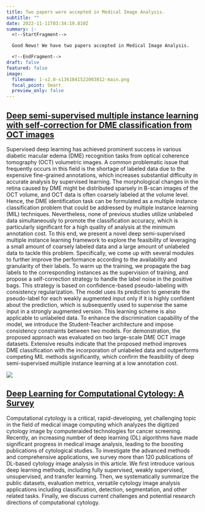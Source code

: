 ```yaml
---
title: Two papers were accepted in Medical Image Analysis.
subtitle: ""
date: 2022-11-11T03:34:19.810Z
summary: |-
  <!--StartFragment-->

  Good News! We have two papers accepted in Medical Image Analysis.

  <!--EndFragment-->
draft: false
featured: false
image:
  filename: 1-s2.0-s1361841522003012-main.png
  focal_point: Smart
  preview_only: false
---
```

## [Deep semi-supervised multiple instance learning with self-correction for DME classification from OCT images](https://www.sciencedirect.com/science/article/pii/S1361841522003012)

Supervised deep learning has achieved prominent success in various diabetic macular edema (DME) recognition tasks from optical coherence tomography (OCT) volumetric images. A common problematic issue that frequently occurs in this field is the shortage of labeled data due to the expensive fine-grained annotations, which increases substantial difficulty in accurate analysis by supervised learning. The morphological changes in the retina caused by DME might be distributed sparsely in B-scan images of the OCT volume, and OCT data is often coarsely labeled at the volume level. Hence, the DME identification task can be formulated as a multiple instance classification problem that could be addressed by multiple instance learning (MIL) techniques. Nevertheless, none of previous studies utilize unlabeled data simultaneously to promote the classification accuracy, which is particularly significant for a high quality of analysis at the minimum annotation cost. To this end, we present a novel deep semi-supervised multiple instance learning framework to explore the feasibility of leveraging a small amount of coarsely labeled data and a large amount of unlabeled data to tackle this problem. Specifically, we come up with several modules to further improve the performance according to the availability and granularity of their labels. To warm up the training, we propagate the bag labels to the corresponding instances as the supervision of training, and propose a self-correction strategy to handle the label noise in the positive bags. This strategy is based on confidence-based pseudo-labeling with consistency regularization. The model uses its prediction to generate the pseudo-label for each weakly augmented input only if it is highly confident about the prediction, which is subsequently used to supervise the same input in a strongly augmented version. This learning scheme is also applicable to unlabeled data. To enhance the discrimination capability of the model, we introduce the Student-Teacher architecture and impose consistency constraints between two models. For demonstration, the proposed approach was evaluated on two large-scale DME OCT image datasets. Extensive results indicate that the proposed method improves DME classification with the incorporation of unlabeled data and outperforms competing MIL methods significantly, which confirm the feasibility of deep semi-supervised multiple instance learning at a low annotation cost.

![](2202.05126.png)

## [Deep Learning for Computational Cytology: A Survey](https://arxiv.org/pdf/2202.05126.pdf)

Computational cytology is a critical, rapid-developing, yet challenging topic in the field of medical image computing which analyzes the digitized cytology image by computeraided technologies for cancer screening. Recently, an increasing number of deep learning (DL) algorithms have made significant progress in medical image analysis, leading to the boosting publications of cytological studies. To investigate the advanced methods and comprehensive applications, we survey more than 120 publications of DL-based cytology image analysis in this article. We first introduce various deep learning methods, including fully supervised, weakly supervised, unsupervised, and transfer learning. Then, we systematically summarize the public datasets, evaluation metrics, versatile cytology image analysis applications including classification, detection, segmentation, and other related tasks. Finally, we discuss current challenges and potential research directions of computational cytology.